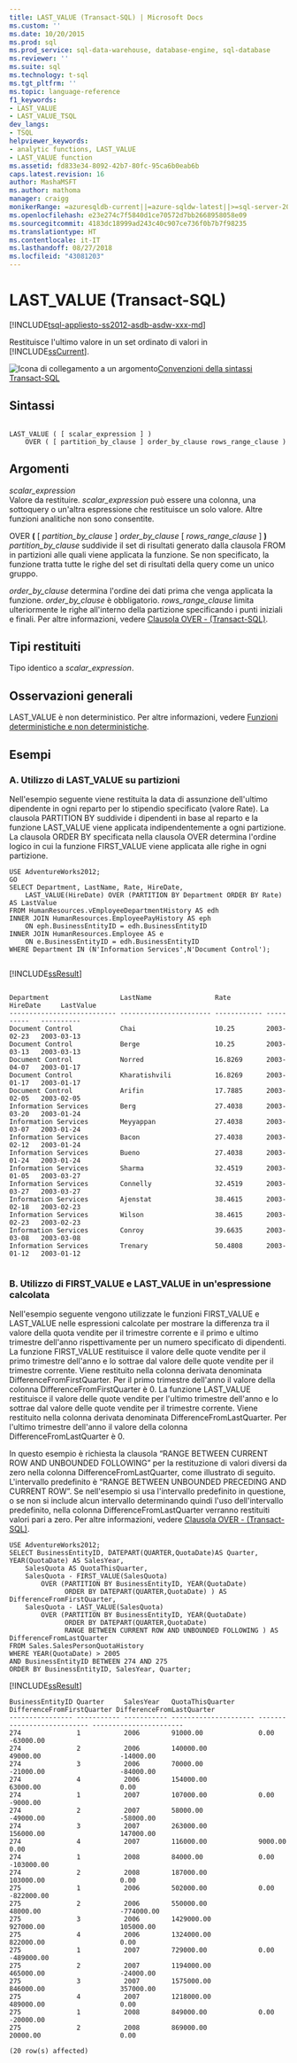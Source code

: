 ```yaml
---
title: LAST_VALUE (Transact-SQL) | Microsoft Docs
ms.custom: ''
ms.date: 10/20/2015
ms.prod: sql
ms.prod_service: sql-data-warehouse, database-engine, sql-database
ms.reviewer: ''
ms.suite: sql
ms.technology: t-sql
ms.tgt_pltfrm: ''
ms.topic: language-reference
f1_keywords:
- LAST_VALUE
- LAST_VALUE_TSQL
dev_langs:
- TSQL
helpviewer_keywords:
- analytic functions, LAST_VALUE
- LAST_VALUE function
ms.assetid: fd833e34-8092-42b7-80fc-95ca6b0eab6b
caps.latest.revision: 16
author: MashaMSFT
ms.author: mathoma
manager: craigg
monikerRange: =azuresqldb-current||=azure-sqldw-latest||>=sql-server-2016||=sqlallproducts-allversions||>=sql-server-linux-2017||=azuresqldb-mi-current
ms.openlocfilehash: e23e274c7f5840d1ce70572d7bb2668958058e09
ms.sourcegitcommit: 4183dc18999ad243c40c907ce736f0b7b7f98235
ms.translationtype: HT
ms.contentlocale: it-IT
ms.lasthandoff: 08/27/2018
ms.locfileid: "43081203"
---
```

# <a name="lastvalue-transact-sql"></a>LAST_VALUE (Transact-SQL)
[!INCLUDE[tsql-appliesto-ss2012-asdb-asdw-xxx-md](../../includes/tsql-appliesto-ss2012-asdb-asdw-xxx-md.md)]

  Restituisce l'ultimo valore in un set ordinato di valori in [!INCLUDE[ssCurrent](../../includes/sscurrent-md.md)].  
  
 ![Icona di collegamento a un argomento](../../database-engine/configure-windows/media/topic-link.gif "Icona di collegamento a un argomento")[Convenzioni della sintassi Transact-SQL](../../t-sql/language-elements/transact-sql-syntax-conventions-transact-sql.md)  
  
## <a name="syntax"></a>Sintassi  
  
```  
  
LAST_VALUE ( [ scalar_expression ] )   
    OVER ( [ partition_by_clause ] order_by_clause rows_range_clause )   
```  
  
## <a name="arguments"></a>Argomenti  
 *scalar_expression*  
 Valore da restituire. *scalar_expression* può essere una colonna, una sottoquery o un'altra espressione che restituisce un solo valore. Altre funzioni analitiche non sono consentite.  
  
 OVER **(** [ *partition_by_clause* ] *order_by_clause* [ *rows_range_clause* ] **)**  
 *partition_by_clause* suddivide il set di risultati generato dalla clausola FROM in partizioni alle quali viene applicata la funzione. Se non specificato, la funzione tratta tutte le righe del set di risultati della query come un unico gruppo.  
  
 *order_by_clause* determina l'ordine dei dati prima che venga applicata la funzione. *order_by_clause* è obbligatorio. *rows_range_clause* limita ulteriormente le righe all'interno della partizione specificando i punti iniziali e finali. Per altre informazioni, vedere [Clausola OVER - &#40;Transact-SQL&#41;](../../t-sql/queries/select-over-clause-transact-sql.md).  
  
## <a name="return-types"></a>Tipi restituiti  
 Tipo identico a *scalar_expression*.  
  
## <a name="general-remarks"></a>Osservazioni generali  
 LAST_VALUE è non deterministico. Per altre informazioni, vedere [Funzioni deterministiche e non deterministiche](../../relational-databases/user-defined-functions/deterministic-and-nondeterministic-functions.md).  
  
## <a name="examples"></a>Esempi  
  
### <a name="a-using-lastvalue-over-partitions"></a>A. Utilizzo di LAST_VALUE su partizioni  
 Nell'esempio seguente viene restituita la data di assunzione dell'ultimo dipendente in ogni reparto per lo stipendio specificato (valore Rate). La clausola PARTITION BY suddivide i dipendenti in base al reparto e la funzione LAST_VALUE viene applicata indipendentemente a ogni partizione. La clausola ORDER BY specificata nella clausola OVER determina l'ordine logico in cui la funzione FIRST_VALUE viene applicata alle righe in ogni partizione.  
  
```  
USE AdventureWorks2012;  
GO  
SELECT Department, LastName, Rate, HireDate,   
    LAST_VALUE(HireDate) OVER (PARTITION BY Department ORDER BY Rate) AS LastValue  
FROM HumanResources.vEmployeeDepartmentHistory AS edh  
INNER JOIN HumanResources.EmployeePayHistory AS eph    
    ON eph.BusinessEntityID = edh.BusinessEntityID  
INNER JOIN HumanResources.Employee AS e  
    ON e.BusinessEntityID = edh.BusinessEntityID  
WHERE Department IN (N'Information Services',N'Document Control');  
  
```  
  
 [!INCLUDE[ssResult](../../includes/ssresult-md.md)]  
  
```  
  
Department                  LastName                Rate         HireDate     LastValue  
--------------------------- ----------------------- ------------ ----------   ----------  
Document Control            Chai                    10.25        2003-02-23   2003-03-13  
Document Control            Berge                   10.25        2003-03-13   2003-03-13  
Document Control            Norred                  16.8269      2003-04-07   2003-01-17  
Document Control            Kharatishvili           16.8269      2003-01-17   2003-01-17  
Document Control            Arifin                  17.7885      2003-02-05   2003-02-05  
Information Services        Berg                    27.4038      2003-03-20   2003-01-24  
Information Services        Meyyappan               27.4038      2003-03-07   2003-01-24  
Information Services        Bacon                   27.4038      2003-02-12   2003-01-24  
Information Services        Bueno                   27.4038      2003-01-24   2003-01-24  
Information Services        Sharma                  32.4519      2003-01-05   2003-03-27  
Information Services        Connelly                32.4519      2003-03-27   2003-03-27  
Information Services        Ajenstat                38.4615      2003-02-18   2003-02-23  
Information Services        Wilson                  38.4615      2003-02-23   2003-02-23  
Information Services        Conroy                  39.6635      2003-03-08   2003-03-08  
Information Services        Trenary                 50.4808      2003-01-12   2003-01-12  
  
```  
  
### <a name="b-using-firstvalue-and-lastvalue-in-a-computed-expression"></a>B. Utilizzo di FIRST_VALUE e LAST_VALUE in un'espressione calcolata  
 Nell'esempio seguente vengono utilizzate le funzioni FIRST_VALUE e LAST_VALUE nelle espressioni calcolate per mostrare la differenza tra il valore della quota vendite per il trimestre corrente e il primo e ultimo trimestre dell'anno rispettivamente per un numero specificato di dipendenti. La funzione FIRST_VALUE restituisce il valore delle quote vendite per il primo trimestre dell'anno e lo sottrae dal valore delle quote vendite per il trimestre corrente. Viene restituito nella colonna derivata denominata DifferenceFromFirstQuarter. Per il primo trimestre dell'anno il valore della colonna DifferenceFromFirstQuarter è 0. La funzione LAST_VALUE restituisce il valore delle quote vendite per l'ultimo trimestre dell'anno e lo sottrae dal valore delle quote vendite per il trimestre corrente. Viene restituito nella colonna derivata denominata DifferenceFromLastQuarter. Per l'ultimo trimestre dell'anno il valore della colonna DifferenceFromLastQuarter è 0.  
  
 In questo esempio è richiesta la clausola “RANGE BETWEEN CURRENT ROW AND UNBOUNDED FOLLOWING” per la restituzione di valori diversi da zero nella colonna DifferenceFromLastQuarter, come illustrato di seguito. L'intervallo predefinito è “RANGE BETWEEN UNBOUNDED PRECEDING AND CURRENT ROW”. Se nell'esempio si usa l'intervallo predefinito in questione, o se non si include alcun intervallo determinando quindi l'uso dell'intervallo predefinito, nella colonna DifferenceFromLastQuarter verranno restituiti valori pari a zero. Per altre informazioni, vedere [Clausola OVER - &#40;Transact-SQL&#41;](../../t-sql/queries/select-over-clause-transact-sql.md).  
  
```  
USE AdventureWorks2012;  
SELECT BusinessEntityID, DATEPART(QUARTER,QuotaDate)AS Quarter, YEAR(QuotaDate) AS SalesYear,   
    SalesQuota AS QuotaThisQuarter,   
    SalesQuota - FIRST_VALUE(SalesQuota)   
        OVER (PARTITION BY BusinessEntityID, YEAR(QuotaDate)   
              ORDER BY DATEPART(QUARTER,QuotaDate) ) AS DifferenceFromFirstQuarter,   
    SalesQuota - LAST_VALUE(SalesQuota)   
        OVER (PARTITION BY BusinessEntityID, YEAR(QuotaDate)   
              ORDER BY DATEPART(QUARTER,QuotaDate)   
              RANGE BETWEEN CURRENT ROW AND UNBOUNDED FOLLOWING ) AS DifferenceFromLastQuarter   
FROM Sales.SalesPersonQuotaHistory   
WHERE YEAR(QuotaDate) > 2005   
AND BusinessEntityID BETWEEN 274 AND 275   
ORDER BY BusinessEntityID, SalesYear, Quarter;  
```  
  
 [!INCLUDE[ssResult](../../includes/ssresult-md.md)]  
  
```  
BusinessEntityID Quarter     SalesYear   QuotaThisQuarter      DifferenceFromFirstQuarter DifferenceFromLastQuarter  
---------------- ----------- ----------- --------------------- --------------------------- -----------------------  
274              1           2006        91000.00              0.00                        -63000.00  
274              2           2006        140000.00             49000.00                    -14000.00  
274              3           2006        70000.00              -21000.00                   -84000.00  
274              4           2006        154000.00             63000.00                    0.00  
274              1           2007        107000.00             0.00                        -9000.00  
274              2           2007        58000.00              -49000.00                   -58000.00  
274              3           2007        263000.00             156000.00                   147000.00  
274              4           2007        116000.00             9000.00                     0.00  
274              1           2008        84000.00              0.00                        -103000.00  
274              2           2008        187000.00             103000.00                   0.00  
275              1           2006        502000.00             0.00                        -822000.00  
275              2           2006        550000.00             48000.00                    -774000.00  
275              3           2006        1429000.00            927000.00                   105000.00  
275              4           2006        1324000.00            822000.00                   0.00  
275              1           2007        729000.00             0.00                        -489000.00  
275              2           2007        1194000.00            465000.00                   -24000.00  
275              3           2007        1575000.00            846000.00                   357000.00  
275              4           2007        1218000.00            489000.00                   0.00  
275              1           2008        849000.00             0.00                        -20000.00  
275              2           2008        869000.00             20000.00                    0.00  
  
(20 row(s) affected)  
  
```  
  
  

